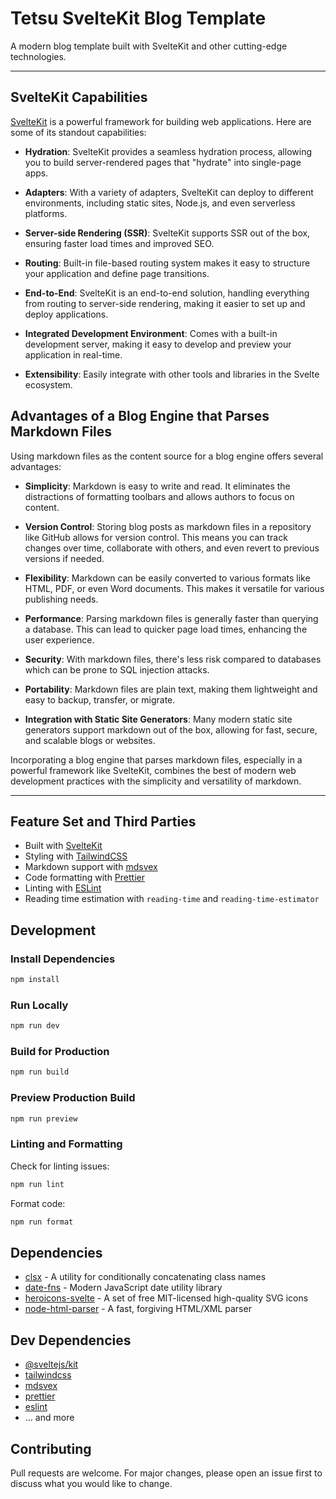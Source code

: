 # Tetsu SvelteKit Blog Template

A modern blog template built with SvelteKit and other cutting-edge technologies.

---

## SvelteKit Capabilities

[SvelteKit](https://kit.svelte.dev/) is a powerful framework for building web applications. Here are some of its standout capabilities:

- **Hydration**: SvelteKit provides a seamless hydration process, allowing you to build server-rendered pages that "hydrate" into single-page apps.

- **Adapters**: With a variety of adapters, SvelteKit can deploy to different environments, including static sites, Node.js, and even serverless platforms.

- **Server-side Rendering (SSR)**: SvelteKit supports SSR out of the box, ensuring faster load times and improved SEO.

- **Routing**: Built-in file-based routing system makes it easy to structure your application and define page transitions.

- **End-to-End**: SvelteKit is an end-to-end solution, handling everything from routing to server-side rendering, making it easier to set up and deploy applications.

- **Integrated Development Environment**: Comes with a built-in development server, making it easy to develop and preview your application in real-time.

- **Extensibility**: Easily integrate with other tools and libraries in the Svelte ecosystem.

## Advantages of a Blog Engine that Parses Markdown Files

Using markdown files as the content source for a blog engine offers several advantages:

- **Simplicity**: Markdown is easy to write and read. It eliminates the distractions of formatting toolbars and allows authors to focus on content.

- **Version Control**: Storing blog posts as markdown files in a repository like GitHub allows for version control. This means you can track changes over time, collaborate with others, and even revert to previous versions if needed.

- **Flexibility**: Markdown can be easily converted to various formats like HTML, PDF, or even Word documents. This makes it versatile for various publishing needs.

- **Performance**: Parsing markdown files is generally faster than querying a database. This can lead to quicker page load times, enhancing the user experience.

- **Security**: With markdown files, there's less risk compared to databases which can be prone to SQL injection attacks.

- **Portability**: Markdown files are plain text, making them lightweight and easy to backup, transfer, or migrate.

- **Integration with Static Site Generators**: Many modern static site generators support markdown out of the box, allowing for fast, secure, and scalable blogs or websites.

Incorporating a blog engine that parses markdown files, especially in a powerful framework like SvelteKit, combines the best of modern web development practices with the simplicity and versatility of markdown.

---

## Feature Set and Third Parties

- Built with [SvelteKit](https://kit.svelte.dev/)
- Styling with [TailwindCSS](https://tailwindcss.com/)
- Markdown support with [mdsvex](https://mdsvex.pankod.com/)
- Code formatting with [Prettier](https://prettier.io/)
- Linting with [ESLint](https://eslint.org/)
- Reading time estimation with `reading-time` and `reading-time-estimator`

## Development

### Install Dependencies

```bash
npm install
```

### Run Locally

```bash
npm run dev
```

### Build for Production

```bash
npm run build
```

### Preview Production Build

```bash
npm run preview
```

### Linting and Formatting

Check for linting issues:

```bash
npm run lint
```

Format code:

```bash
npm run format
```

## Dependencies

- [clsx](https://www.npmjs.com/package/clsx) - A utility for conditionally concatenating class names
- [date-fns](https://date-fns.org/) - Modern JavaScript date utility library
- [heroicons-svelte](https://www.npmjs.com/package/heroicons-svelte) - A set of free MIT-licensed high-quality SVG icons
- [node-html-parser](https://www.npmjs.com/package/node-html-parser) - A fast, forgiving HTML/XML parser

## Dev Dependencies

- [@sveltejs/kit](https://kit.svelte.dev/)
- [tailwindcss](https://tailwindcss.com/)
- [mdsvex](https://mdsvex.pankod.com/)
- [prettier](https://prettier.io/)
- [eslint](https://eslint.org/)
- ... and more

## Contributing

Pull requests are welcome. For major changes, please open an issue first to discuss what you would like to change.



